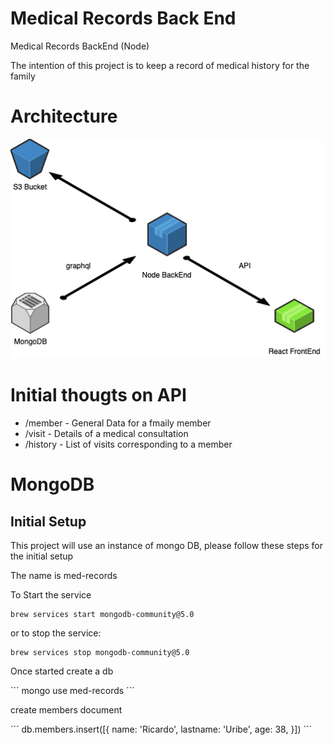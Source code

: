 # Medical Records Back End
Medical Records BackEnd (Node)

The intention of this project is to keep a record of medical history for the family

# Architecture

![Architecture](images/architecture.png)

# Initial thougts on API

- /member - General Data for a fmaily member
- /visit - Details of a medical consultation
- /history - List of visits corresponding to a member


# MongoDB

## Initial Setup

This project will use an instance of mongo DB, please follow these steps for the initial setup

The name is med-records

To Start the service

```
brew services start mongodb-community@5.0
```

or to stop the service:

```
brew services stop mongodb-community@5.0
```

Once started create a db

´´´
mongo
use med-records
´´´

create members document

´´´
db.members.insert([{ name: 'Ricardo', 
 lastname: 'Uribe',
 age: 38,
 }])
´´´
